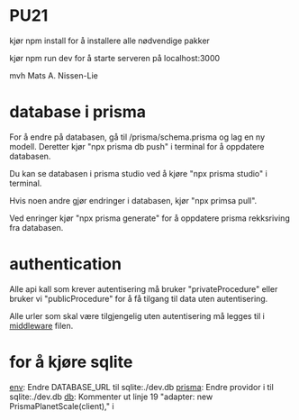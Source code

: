 # PU21

kjør npm install for å installere alle nødvendige pakker

kjør npm run dev for å starte serveren på localhost:3000

mvh Mats A. Nissen-Lie

# database i prisma

For å endre på databasen, gå til /prisma/schema.prisma og lag en ny modell. Deretter kjør "npx prisma db push" i terminal for å oppdatere databasen.

Du kan se databasen i prisma studio ved å kjøre "npx prisma studio" i terminal.

Hvis noen andre gjør endringer i databasen, kjør "npx primsa pull".

Ved enringer kjør "npx prisma generate" for å oppdatere prisma rekksriving fra databasen.

# authentication

Alle api kall som krever autentisering må bruker "privateProcedure" eller bruker vi "publicProcedure" for å få tilgang til data uten autentisering.

Alle urler som skal være tilgjengelig uten autentisering må legges til i [middleware](/src/middleware.ts) filen.

# for å kjøre sqlite

[env](.env): Endre DATABASE_URL til sqlite:./dev.db
[prisma](/prisma/schema.prisma): Endre providor i til sqlite:./dev.db
[db](/src/db.ts): Kommenter ut linje 19 "adapter: new PrismaPlanetScale(client)," i
